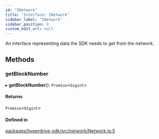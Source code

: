 ```yaml
---
id: "INetwork"
title: "Interface: INetwork"
sidebar_label: "INetwork"
sidebar_position: 0
custom_edit_url: null
---
```


An interface representing data the SDK needs to get from the network.

## Methods

### getBlockNumber

▸ **getBlockNumber**(): `Promise`<`bigint`\>

#### Returns

`Promise`<`bigint`\>

#### Defined in

[packages/hyperdrive-sdk/src/network/Network.ts:5](https://github.com/delvtech/hyperdrive-monorepo/blob/3e85835/packages/hyperdrive-sdk/src/network/Network.ts#L5)
